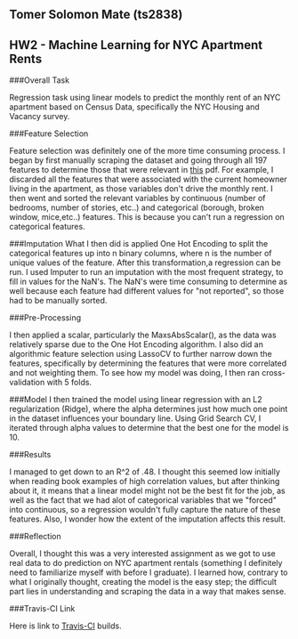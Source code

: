 ## Tomer Solomon Mate (ts2838)
## HW2 - Machine Learning for NYC Apartment Rents

###Overall Task

Regression task using linear models to predict the monthly rent of an NYC apartment based on Census Data, specifically the NYC Housing and Vacancy survey.


###Feature Selection

Feature selection was definitely one of the more time consuming process. I began by first manually scraping the dataset and going through all 197 features to determine those that were relevant in [this](https://www.census.gov/housing/nychvs/data/2014/vac_14_long.pdf) pdf. For example, I discarded all the features that were associated with the current homeowner living in the apartment, as those variables don't drive the monthly rent. I then went and sorted the relevant variables by continuous (number of bedrooms, number of stories, etc..) and categorical (borough, broken window, mice,etc..) features. This is because you can't run a regression on categorical features.

###Imputation
What I then did is applied One Hot Encoding to split the categorical features up into n binary columns, where n is the number of unique values of the feature. After this transformation,a regression can be run. I used Imputer to run an imputation with the most frequent strategy, to fill in values for the NaN's. The NaN's were time consuming to determine as well because each feature had different values for "not reported", so those had to be manually sorted. 


###Pre-Processing

I then applied a scalar, particularly the MaxsAbsScalar(), as the data was relatively sparse due to the One Hot Encoding algorithm. I also did an algorithmic feature selection using LassoCV to further narrow down the features, specifically by determining the features that were more correlated and not weighting them. To see how my model was doing, I then ran cross-validation with 5 folds.

###Model
I then trained the model using linear regression with an L2 regularization (Ridge), where the alpha determines just how much one point in the dataset influences your boundary line. Using Grid Search CV, I iterated through alpha values to determine that the best one for the model is 10.

###Results

I managed to get down to an R^2 of .48. I thought this seemed low initially when reading book examples of high correlation values, but after thinking about it, it means that a linear model might not be the best fit for the job, as well as the fact that we had alot of categorical variables that we "forced" into continuous, so a regression wouldn't fully capture the nature of these features. Also, I wonder how the extent of the imputation affects this result.

###Reflection

Overall, I thought this was a very interested assignment as we got to use real data to do prediction on NYC apartment rentals (something I definitely need to familiarize myself with before I graduate). I learned how, contrary to what I originally thought, creating the model is the easy step; the difficult part lies in understanding and scraping the data in a way that makes sense.


###Travis-CI Link

Here is link to [Travis-CI](https://travis-ci.com/AppliedMachineLearning/homework-ii-tomersolomon) builds.





